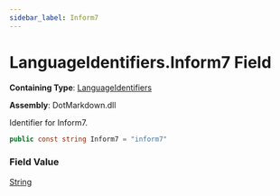 ```yaml
---
sidebar_label: Inform7
---
```


# LanguageIdentifiers\.Inform7 Field

**Containing Type**: [LanguageIdentifiers](../index.md)

**Assembly**: DotMarkdown\.dll

  
Identifier for Inform7\.

```csharp
public const string Inform7 = "inform7"
```

### Field Value

[String](https://docs.microsoft.com/en-us/dotnet/api/system.string)

